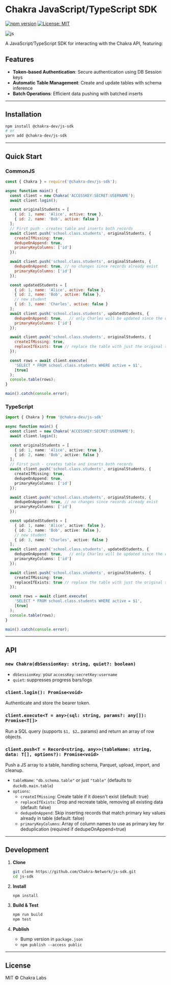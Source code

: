 # Chakra JavaScript/TypeScript SDK

[![npm version](https://badge.fury.io/js/@chakra-dev%2Fjs-sdk.svg)](https://badge.fury.io/js/@chakra-dev%2Fjs-sdk)  [![License: MIT](https://img.shields.io/badge/License-MIT-blue.svg)](LICENSE)  

![js](https://github.com/user-attachments/assets/8922788b-6c74-4ca8-9441-31107f5e2949)

A JavaScript/TypeScript SDK for interacting with the Chakra API, featuring:

## Features

- **Token-based Authentication**: Secure authentication using DB Session keys
- **Automatic Table Management**: Create and update tables with schema inference
- **Batch Operations**: Efficient data pushing with batched inserts

---

## Installation

```bash
npm install @chakra-dev/js-sdk
# or
yarn add @chakra-dev/js-sdk
```

---

## Quick Start

### CommonJS

```js
const { Chakra } = require('@chakra-dev/js-sdk');

async function main() {
  const client = new Chakra('ACCESSKEY:SECRET:USERNAME');
  await client.login();

  const originalStudents = [
    { id: 1, name: 'Alice', active: true },
    { id: 2, name: 'Bob', active: false }
  ];
  // First push - creates table and inserts both records
  await client.push('school.class.students', originalStudents, {
    createIfMissing: true,
    dedupeOnAppend: true, 
    primaryKeyColumns: ['id']
  });

  await client.push('school.class.students', originalStudents, {
    dedupeOnAppend: true, // no changes since records already exist
    primaryKeyColumns: ['id']
  });

  const updatedStudents = [
    { id: 1, name: 'Alice', active: false },
    { id: 2, name: 'Bob', active: false },
    // new student
    { id: 3, name: 'Charles', active: false }
  ];
  await client.push('school.class.students', updatedStudents, {
    dedupeOnAppend: true,   // only Charles will be updated since the other two will be deduped on id
    primaryKeyColumns: ['id']
  });

  await client.push('school.class.students', originalStudents, {
    createIfMissing: true,
    replaceIfExists: true // replace the table with just the original students data. Charles no longer in table
  });

  const rows = await client.execute(
    'SELECT * FROM school.class.students WHERE active = $1',
    [true]
  );
  console.table(rows);
}

main().catch(console.error);
```

### TypeScript

```ts
import { Chakra } from '@chakra-dev/js-sdk'

async function main() {
  const client = new Chakra('ACCESSKEY:SECRET:USERNAME');
  await client.login();

  const originalStudents = [
    { id: 1, name: 'Alice', active: true },
    { id: 2, name: 'Bob', active: false }
  ];
  // First push - creates table and inserts both records
  await client.push('school.class.students', originalStudents, {
    createIfMissing: true,
    dedupeOnAppend: true, 
    primaryKeyColumns: ['id']
  });

  await client.push('school.class.students', originalStudents, {
    dedupeOnAppend: true, // no changes since records already exist
    primaryKeyColumns: ['id']
  });

  const updatedStudents = [
    { id: 1, name: 'Alice', active: false },
    { id: 2, name: 'Bob', active: false },
    // new student
    { id: 3, name: 'Charles', active: false }
  ];
  await client.push('school.class.students', updatedStudents, {
    dedupeOnAppend: true,   // only Charles will be updated since the other two will be deduped on id
    primaryKeyColumns: ['id']
  });

  await client.push('school.class.students', originalStudents, {
    createIfMissing: true,
    replaceIfExists: true // replace the table with just the original students data. Charles no longer in table
  });

  const rows = await client.execute(
    'SELECT * FROM school.class.students WHERE active = $1',
    [true]
  );
  console.table(rows);
}

main().catch(console.error);
```

---

## API

### `new Chakra(dbSessionKey: string, quiet?: boolean)`

- `dbSessionKey`: your `accessKey:secretKey:username`  
- `quiet`: suppresses progress bars/logs  

### `client.login(): Promise<void>`

Authenticate and store the bearer token.

### `client.execute<T = any>(sql: string, params?: any[]): Promise<T[]>`

Run a SQL query (supports `$1, $2…` params) and return an array of row objects.

### `client.push<T = Record<string, any>>(tableName: string, data: T[], options?): Promise<void>`

Push a JS array to a table, handling schema, Parquet, upload, import, and cleanup.  
- `tableName`: `"db.schema.table"` or just `"table"` (defaults to `duckdb.main.table`)  
- `options`:
  - `createIfMissing`: Create table if it doesn't exist (default: true)
  - `replaceIfExists`: Drop and recreate table, removing all existing data (default: false)
  - `dedupeOnAppend`: Skip inserting records that match primary key values already in table (default: false)
  - `primaryKeyColumns`: Array of column names to use as primary key for deduplication (required if dedupeOnAppend=true)

---

## Development

1. **Clone**  
   ```bash
   git clone https://github.com/Chakra-Network/js-sdk.git
   cd js-sdk
   ```

2. **Install**  
   ```bash
   npm install
   ```

3. **Build & Test**  
   ```bash
   npm run build
   npm test
   ```

4. **Publish**  
   - Bump version in `package.json`  
   - `npm publish --access public`  

---

## License

MIT © Chakra Labs

